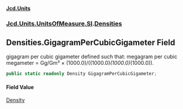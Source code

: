 #### [Jcd.Units](index.md 'index')
### [Jcd.Units.UnitsOfMeasure.SI](Jcd.Units.UnitsOfMeasure.SI.md 'Jcd.Units.UnitsOfMeasure.SI').[Densities](Densities.md 'Jcd.Units.UnitsOfMeasure.SI.Densities')

## Densities.GigagramPerCubicGigameter Field

gigagram per cubic gigameter defined such that: megagram per cubic megameter = Gg/Gm³ × (1000.0)/((1000.0)*(1000.0)*(1000.0)).

```csharp
public static readonly Density GigagramPerCubicGigameter;
```

#### Field Value
[Density](Density.md 'Jcd.Units.UnitTypes.Density')